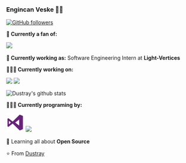 ### Engincan Veske 👨‍💻

[![GitHub followers](https://img.shields.io/github/followers/Dustray.svg?style=social&label=Follow&maxAge=2592000)](https://github.com/Dustray?tab=followers)

**💼 Currently a fan of:**

<a href="https://developer.microsoft.com/zh-cn/windows/" target="_blank"><img height="90" src="https://www.vectorlogo.zone/logos/microsoft/microsoft-ar21.svg"></a>

**💼 Currently working as:** Software Engineering Intern at **Light-Vertices**

**👨🏻‍💻 Currently working on:** 

<code><a href="https://github.com/dotnet/core" target="_blank"><img height="50" src="https://www.vectorlogo.zone/logos/dotnet/dotnet-ar21.svg"></a></code>
<code><a href="https://www.python.org/" target="_blank"><img height="50" src="https://www.vectorlogo.zone/logos/python/python-ar21.svg"></a></code>

![Dustray's github stats](https://github-readme-stats.vercel.app/api?username=Dustray&show_icons=true&line_height=30)

**👨🏻‍💻 Currently programing by:** 

<code><a href="https://visualstudio.microsoft.com/" target="_blank"><img height="50" src="https://github.com/gilbarbara/logos/blob/master/logos/visual-studio.svg"></a></code>
<code><a href="https://code.visualstudio.com/" target="_blank"><img height="50" src="https://github.com/gilbarbara/logos/blob/master/logos/visual-studio-code.svg"></a></code>

🌱 Learning all about **Open Source**

⭐️ From [Dustray](https://github.com/Dustray)
